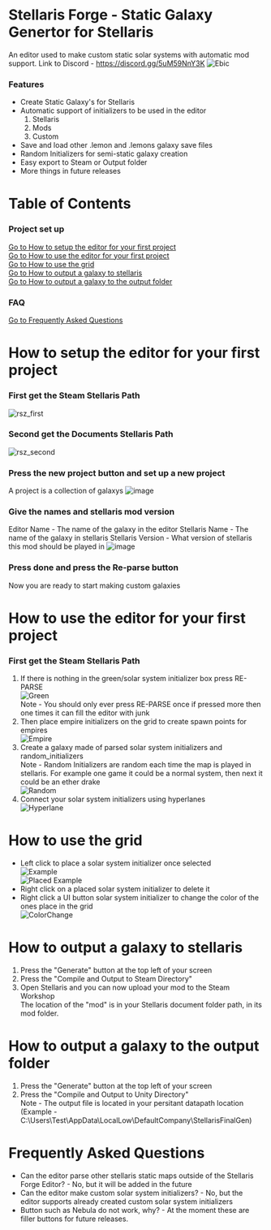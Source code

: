 # Stellaris Forge - Static Galaxy Genertor for Stellaris

An editor used to make custom static solar systems with automatic mod support. Link to Discord - https://discord.gg/5uM59NnY3K
![Ebic](https://user-images.githubusercontent.com/57806930/230987898-84c99b9a-a957-4d81-817d-8327986a39a7.PNG)

### Features
- Create Static Galaxy's for Stellaris
- Automatic support of initializers to be used in the editor
	1. Stellaris
	2. Mods
	3. Custom 
- Save and load other .lemon and .lemons galaxy save files
- Random Initializers for semi-static galaxy creation
- Easy export to Steam or Output folder
- More things in future releases 

# Table of Contents
### Project set up
[Go to How to setup the editor for your first project](#how-to-setup-the-editor-for-your-first-project)  
[Go to How to use the editor for your first project](#how-to-use-the-editor-for-your-first-project)  
[Go to How to use the grid](#how-to-use-the-grid)  
[Go to How to output a galaxy to stellaris](#how-to-output-a-galaxy-to-stellaris)  
[Go to How to output a galaxy to the output folder](#how-to-output-a-galaxy-to-the-output-folder)  




### FAQ
[Go to Frequently Asked Questions](#frequently-asked-questions)







# How to setup the editor for your first project
### First get the Steam Stellaris Path
![rsz_first](https://user-images.githubusercontent.com/57806930/231257206-6745792b-ddad-48a3-a98f-56e1997802d0.png)
### Second get the Documents Stellaris Path
![rsz_second](https://user-images.githubusercontent.com/57806930/231257920-44d05de2-d9bc-4b4f-9967-678ed620d469.png)
### Press the new project button and set up a new project
A project is a collection of galaxys
![image](https://user-images.githubusercontent.com/57806930/231258687-7cb0d45d-3a00-445f-b349-019f95812bab.png)
### Give the names and stellaris mod version
Editor Name - The name of the galaxy in the editor
Stellaris Name - The name of the galaxy in stellaris
Stellaris Version - What version of stellaris this mod should be played in
![image](https://user-images.githubusercontent.com/57806930/231259059-e0557e8d-b392-4510-9052-0c5d81b6a910.png)
### Press done and press the Re-parse button
Now you are ready to start making custom galaxies
# How to use the editor for your first project
### First get the Steam Stellaris Path
1. If there is nothing in the green/solar system initializer box press RE-PARSE  
![Green](https://user-images.githubusercontent.com/57806930/231271317-e85843f5-da15-4ac1-b443-11fd051897b4.PNG)  
Note - You should only ever press RE-PARSE once if pressed more then one times it can fill the editor with junk  
2. Then place empire initializers on the grid to create spawn points for empires  
![Empire](https://user-images.githubusercontent.com/57806930/231271687-bb7034cc-15c1-4ed0-8a36-6a1a17781847.PNG)  
3. Create a galaxy made of parsed solar system initializers and random_initializers  
Note - Random Initializers are random each time the map is played in stellaris. For example one game it could be a normal system, then next it could be an ether drake  
![Random](https://user-images.githubusercontent.com/57806930/231272395-25e4a418-3f20-476c-9d71-6b34057eb25b.PNG)  
4. Connect your solar system initializers using hyperlanes  
![Hyperlane](https://user-images.githubusercontent.com/57806930/231272611-ef9b87eb-c3d3-4264-8a04-bfce5f693ebe.PNG)  
# How to use the grid
- Left click to place a solar system initializer once selected  
![Example](https://user-images.githubusercontent.com/57806930/231274556-2191bfbe-47b6-4f7b-a238-bd2e3e7a1045.PNG)  
![Placed Example](https://user-images.githubusercontent.com/57806930/231275038-47b3a111-74f1-40dc-bf47-948d24871bb8.PNG)  
- Right click on a placed solar system initializer to delete it  
- Right click a UI button solar system initializer to change the color of the ones place in the grid   
![ColorChange](https://user-images.githubusercontent.com/57806930/231274878-58a2eab8-5989-4f3e-b263-6c46cf285de6.PNG)

# How to output a galaxy to stellaris
1. Press the "Generate" button at the top left of your screen
2. Press the "Compile and Output to Steam Directory"
3. Open Stellaris and you can now upload your mod to the Steam Workshop  
The location of the "mod" is in your Stellaris document folder path, in its mod folder.  
# How to output a galaxy to the output folder
1. Press the "Generate" button at the top left of your screen
2. Press the "Compile and Output to Unity Directory"  
Note - The output file is located in your persitant datapath location (Example -C:\Users\Test\AppData\LocalLow\DefaultCompany\StellarisFinalGen)
	

# Frequently Asked Questions
- Can the editor parse other stellaris static maps outside of the Stellaris Forge Editor? - No, but it will be added in the future
- Can the editor make custom solar system initializers? - No, but the editor supports already created custom solar system initializers
- Button such as Nebula do not work, why? - At the moment these are filler buttons for future releases.



